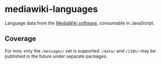 # mediawiki-languages

Language data from the [MediaWiki software](https://github.com/wikimedia/mediawiki), consumable in JavaScript.

## Coverage

For now, only the `/messages/` set is supported. `/data/` and `/i18n/` may be published in the future under separate packages.
